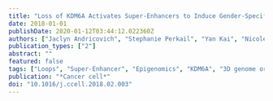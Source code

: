 ```yaml
---
title: "Loss of KDM6A Activates Super-Enhancers to Induce Gender-Specific Squamous-like Pancreatic Cancer and Confers Sensitivity to BET Inhibitors"
date: 2018-01-01
publishDate: 2020-01-12T03:44:12.022360Z
authors: ["Jaclyn Andricovich", "Stephanie Perkail", "Yan Kai", "Nicole Casasanta", "Weiqun Peng", "Alexandros Tzatsos"]
publication_types: ["2"]
abstract: ""
featured: false
tags: ["Loops", "Super-Enhancer", "Epigenomics", "KDM6A", "3D genome organization", "Pancreatic cancer"]
publication: "*Cancer cell*"
doi: "10.1016/j.ccell.2018.02.003"
---
```

